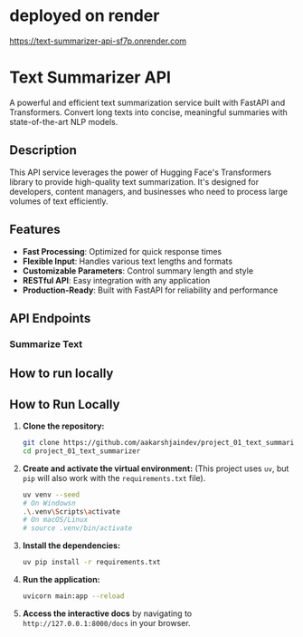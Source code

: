 # deployed on render
https://text-summarizer-api-sf7p.onrender.com

# Text Summarizer API

A powerful and efficient text summarization service built with FastAPI and Transformers. Convert long texts into concise, meaningful summaries with state-of-the-art NLP models.

## Description

This API service leverages the power of Hugging Face's Transformers library to provide high-quality text summarization. It's designed for developers, content managers, and businesses who need to process large volumes of text efficiently.

## Features

- **Fast Processing**: Optimized for quick response times
- **Flexible Input**: Handles various text lengths and formats
- **Customizable Parameters**: Control summary length and style
- **RESTful API**: Easy integration with any application
- **Production-Ready**: Built with FastAPI for reliability and performance

## API Endpoints

### Summarize Text


## How to run locally

## How to Run Locally

1.  **Clone the repository:**
    ```bash
    git clone https://github.com/aakarshjaindev/project_01_text_summarizer.git
    cd project_01_text_summarizer
    ```

2.  **Create and activate the virtual environment:**
    (This project uses `uv`, but `pip` will also work with the `requirements.txt` file).
    ```bash
    uv venv --seed
    # On Windowsn
    .\.venv\Scripts\activate
    # On macOS/Linux
    # source .venv/bin/activate
    ```

3.  **Install the dependencies:**
    ```bash
    uv pip install -r requirements.txt
    ```

4.  **Run the application:**
    ```bash
    uvicorn main:app --reload
    ```

5.  **Access the interactive docs** by navigating to `http://127.0.0.1:8000/docs` in your browser.
